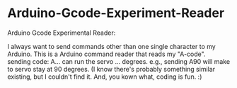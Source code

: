 Arduino-Gcode-Experiment-Reader
===============================

Arduino Gcode Experimental Reader: 

I always want to send commands other than one single character to my Arduino. This is a Arduino command reader that reads my "A-code". sending code: A... can run the servo ... degrees. e.g., sending A90 will make to servo stay at 90 degrees. (I know there's probably something similar existing, but I couldn't find it. And, you kown what, coding is fun. :)
